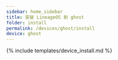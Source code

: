 ```yaml
---
sidebar: home_sidebar
title: 安装 LineageOS 到 ghost
folder: install
permalink: /devices/ghost/install
device: ghost
---
```

{% include templates/device_install.md %}
